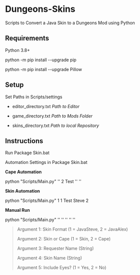 # Dungeons-Skins
Scripts to Convert a Java Skin to a Dungeons Mod using Python

## Requirements

Python 3.8+

python -m pip install --upgrade pip

python -m pip install --upgrade Pillow

## Setup

Set Paths in Scripts/settings

* editor_directory.txt *Path to Editor*

* game_directory.txt *Path to Mods Folder*

* skins_directory.txt *Path to local Repository*

## Instructions

Run Package Skin.bat

Automation Settings in Package Skin.bat

**Cape Automation**

python "Scripts/Main.py" '' 2 Test '' ''

**Skin Automation**

python "Scripts/Main.py" 1 1 Test Steve 2

**Manual Run**

python "Scripts/Main.py" '' '' '' '' ''

> Argument 1: Skin Format (1 = JavaSteve, 2 = JavaAlex)
> 
> Argument 2: Skin or Cape (1 = Skin, 2 = Cape)
> 
> Argument 3: Requester Name (String)
> 
> Argument 4: Skin Name (String)
> 
> Argument 5: Include Eyes? (1 = Yes, 2 = No)
